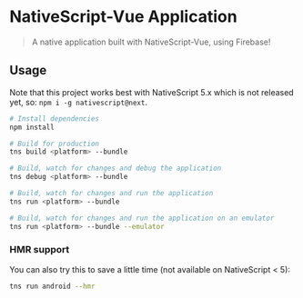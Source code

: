 # NativeScript-Vue Application

> A native application built with NativeScript-Vue, using Firebase!

## Usage

Note that this project works best with NativeScript 5.x which is not released yet, so: `npm i -g nativescript@next`.

``` bash
# Install dependencies
npm install

# Build for production
tns build <platform> --bundle

# Build, watch for changes and debug the application
tns debug <platform> --bundle

# Build, watch for changes and run the application
tns run <platform> --bundle

# Build, watch for changes and run the application on an emulator
tns run <platform> --bundle --emulator
```

### HMR support
You can also try this to save a little time (not available on NativeScript < 5):

```bash
tns run android --hmr
```